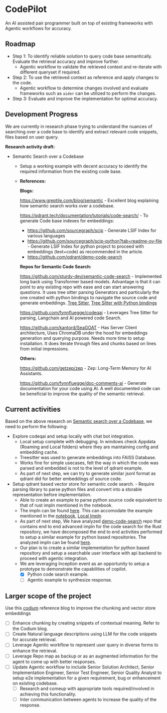 # CodePilot

An AI assisted pair programmer built on top of existing frameworks with Agentic workflows for accuracy.

## Roadmap

- Step 1: To identify reliable solution to query code base semantically. Evaluate the retrieval accuracy and improve further.
  - Agentic workflow to validate the retrieved context and re-iterate with different queryset if required.
- Step 2: To use the retrieved context as reference and apply changes to the code.
  - Agentic workflow to determine changes involved and evaluate frameworks such as `aider` can be utilized to perform the changes.
- Step 3: Evaluate and improve the implementation for optimal accuracy.

## Development Progress

We are currently in research phase trying to understand the nuances of searching over a code base to identify and extract relevant code snippets, files based on user query.

**Research activity draft:**

- Semantic Search over a Codebase

  - Setup a working example with decent accuracy to identify the required information from the existing code base.
  - **References:**

    **Blogs:**

    https://www.greptile.com/blog/semantic - Excellent blog explaining how semantic search works over a codebase.

    https://qdrant.tech/documentation/tutorials/code-search/ - To generate Code base indexes for embeddings:

    - https://github.com/sourcegraph/scip - Generate LSIF Index for various languages
    - https://github.com/sourcegraph/scip-python?tab=readme-ov-file - Generate LSIF Index for python project to proceed with embeddings (text+code) as recommended in the article.
    - https://github.com/qdrant/demo-code-search

    **Repos for Semantic Code Search:**

    https://github.com/sturdy-dev/semantic-code-search - Implemented long back using Transformer based models. Advantage is that it can point to any existing repo with ease and can start answering questions. It uses tree sitter parsing Generators and particularly the one created with python bindings to navigate the source code and generate embeddings.
    [Tree Sitter](https://tree-sitter.github.io/tree-sitter/), [Tree Sitter with Python bindings](https://github.com/grantjenks/py-tree-sitter-languages)

    https://github.com/fynnfluegge/codeqai - Leverages Tree Sitter for parsing, Langchain and AI powered code Search.

    https://github.com/kantord/SeaGOAT - Has Server Client architecture, Uses ChromaDB under the hood for embeddings generation and querying purpose. Needs more time to setup installation. It does iterate through files and chunks based on lines from initial impressions.

    **Others:**

    https://github.com/getzep/zep - Zep: Long-Term Memory for ‍AI Assistants.

    https://github.com/fynnfluegge/doc-comments-ai - Generate documentation for your code using AI. A well documented code can be beneficial to improve the quality of the semantic retrieval.

## Current activities

Based on the above research on [Semantic search over a Codebase](#development-progress), we need to perform the following:

- Explore codeqai and setup locally with chat bot integration.
  - Local setup complete with debugging. In windows check Appdata (Roaming and Local folders) where they are maintaining config and embedding cache.
  - Treesitter was used to generate embeddings into FAISS Database.
  - Works fine for simple usecases, felt the way in which the code was parsed and embedded is not to the level of qdrant example.
  - As part of next step, we can try to generate similar jsonl format as qdrant did for better embeddings of source code.
- Setup qdrant based vector store for semantic code search. - Require parsing library to parse python files and convert into a storable representation before implementation.
  - Able to create an example to parse python source code equivalent to that of rust impln mentioned in the notebook.
  - The impln can be found [here](./codepilot/python_parser.py). This can accomodate the example mentioned in the [notebook](https://colab.research.google.com/github/qdrant/examples/blob/master/code-search/code-search.ipynb), [Local Impln](./codepilot/code_search.ipynb)
  - As part of next step, We have analyzed [demo-code-search](https://github.com/qdrant/demo-code-search) repo that contains end to end advanced impln for the code search for the Rust repository, we have decomposed the end to end activities performed to setup a similar example for python based repositories. The analyzed impln can be found [here](./references/demo-code-search-rust/).
  - Our plan is to create a similar implementation for python based repository and setup a searchable user interface with api backend to proceed with agentic integration.
  - We are leveraging Inception event as an opportunity to setup a prototype to demonstrate the capabilities of copilot.
    - [x] Python code search example.
    - [ ] Agentic example to synthesize response.

## Larger scope of the project

Use this [codium](https://www.codium.ai/blog/rag-for-large-scale-code-repos/) reference blog to improve the chunking and vector store embeddings

- [ ] Enhance chunking by creating snippets of contextual meaning. Refer to the Codium blog.
- [ ] Create Natural language descriptions using LLM for the code snippets for accurate retrieval.
- [ ] Leverage Agentic workflow to represent user query in diverse forms to enhance the retrieval.
- [ ] Leverage Repo map as backup or as an augmented information for the agent to come up with better responses.
- [ ] Update Agentic workflow to include Senior Solution Architect, Senior Implementation Engineer, Senior Test Engineer, Senior Quality Analyst to setup e2e implementation for a given requirement, bug or enhancement on existing codebase.
  - [ ] Research and comeup with appropriate tools required/involved in achieving this functionality.
  - [ ] Inter communication between agents to increase the quality of the response.